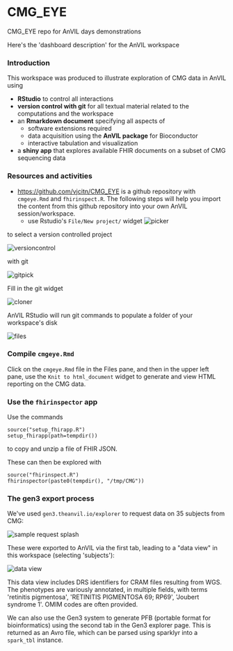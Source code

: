 # CMG_EYE
CMG_EYE repo for AnVIL days demonstrations

Here's the 'dashboard description' for the AnVIL workspace

### Introduction

This workspace was produced to illustrate exploration of CMG data in AnVIL using
- **RStudio** to control all interactions
- **version control with git** for all textual material related to the computations and the workspace
- an **Rmarkdown document** specifying all aspects of 
	- software extensions required
	- data acquisition using the **AnVIL package** for Bioconductor
	- interactive tabulation and visualization
- a **shiny app** that explores available FHIR documents on a subset of CMG sequencing data

### Resources and activities

- https://github.com/vjcitn/CMG_EYE is a github repository with `cmgeye.Rmd` and `fhirinspect.R`.  The following steps
will help you import the content from this github repository into your own AnVIL session/workspace.
	-  use Rstudio's `File/New project/` widget 
![picker](https://storage.googleapis.com/bioc-anvil-images/filepick.png)

to select a version controlled project 

![versioncontrol](https://storage.googleapis.com/bioc-anvil-images/vcpick.png)

with git

![gitpick](https://storage.googleapis.com/bioc-anvil-images/gitpick.png)

Fill in the git widget

![cloner](https://storage.googleapis.com/bioc-anvil-images/cloner2.png)

AnVIL RStudio will run git commands to populate a folder of your workspace's disk

![files](https://storage.googleapis.com/bioc-anvil-images/files2.png)

### Compile `cmgeye.Rmd`

Click on the `cmgeye.Rmd` file in the Files pane, and then in the upper left pane,
use the `Knit to html_document` widget to generate and view HTML reporting
on the CMG data.

### Use the `fhirinspector` app

Use the commands
```
source("setup_fhirapp.R")
setup_fhirapp(path=tempdir())
```
to copy and unzip a file of FHIR JSON.

These can then be explored with
```
source("fhirinspect.R")
fhirinspector(paste0(tempdir(), "/tmp/CMG"))
```


### The gen3 export process

We've used `gen3.theanvil.io/explorer` to request data on 35 subjects from CMG:

![sample request splash](https://storage.googleapis.com/bioc-anvil-images/gen3explorerEye.png)

These were exported to AnVIL via the first tab, leading to a "data view" in this workspace (selecting 'subjects'):

![data view](https://storage.googleapis.com/bioc-anvil-images/cmgEyeSubjects.png)

This data view includes DRS identifiers for CRAM files resulting from WGS.  The phenotypes are variously
annotated, in multiple fields, with terms 'retinitis pigmentosa', 'RETINITIS PIGMENTOSA 69; RP69',
'Joubert syndrome 1'.  OMIM codes are often provided.

We can also use the Gen3 system to generate PFB (portable format for bioinformatics) using the second
tab in the Gen3 explorer page.  This is returned as an Avro file, which can be parsed using sparklyr into
a `spark_tbl` instance.

